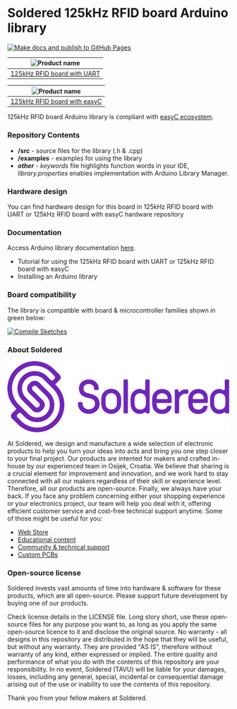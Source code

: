 # Soldered 125kHz RFID board Arduino library

[![Make docs and publish to GitHub Pages](https://github.com/SolderedElectronics/Soldered-RFID-Reader-125kHz-Arduino-Library/actions/workflows/make_docs.yml/badge.svg?branch=dev)](https://github.com/SolderedElectronics/Soldered-RFID-Reader-125kHz-Arduino-Library/actions/workflows/make_docs.yml)

| ![Product name](https://upload.wikimedia.org/wikipedia/commons/8/8f/Example_image.svg) |
| :------------------------------------------------------------------------------------: |
|                      [125kHz RFID board with UART](https://www.solde.red/333154)                      |

| ![Product name](https://upload.wikimedia.org/wikipedia/commons/8/8f/Example_image.svg) |
| :------------------------------------------------------------------------------------: |
|                      [125kHz RFID board with easyC](https://www.solde.red/333272)                      |

125kHz RFID board Arduino library is compliant with [easyC ecosystem](https://www.soldered.com/easyC).

### Repository Contents

- **/src** - source files for the library (.h & .cpp)
- **/examples** - examples for using the library
- **_other_** - _keywords_ file highlights function words in your IDE, _library.properties_ enables implementation with Arduino Library Manager.

### Hardware design 

You can find hardware design for this board in 125kHz RFID board with UART or 125kHz RFID board with easyC hardware repository

### Documentation

Access Arduino library documentation [here](https://SolderedElectronics.github.io/Soldered-RFID-Reader-125kHz-Arduino-Library/).

- Tutorial for using the 125kHz RFID board with UART or 125kHz RFID board with easyC
- Installing an Arduino library

### Board compatibility

The library is compatible with board & microcontroller families shown in green below:

[![Compile Sketches](http://github-actions.40ants.com/SolderedElectronics/Soldered-RFID-Reader-125kHz-Arduino-Library/matrix.svg?branch=dev&only=Compile%20Sketches)](https://github.com/SolderedElectronics/Soldered-RFID-Reader-125kHz-Arduino-Library/actions/workflows/compile_test.yml)

### About Soldered

![Soldered logo](https://raw.githubusercontent.com/SolderedElectronics/Soldered-RFID-Reader-125kHz-Arduino-Library/dev/extras/Logo%20horizontal-2.svg)

At Soldered, we design and manufacture a wide selection of electronic products to help you turn your ideas into acts and bring you one step closer to your final project. Our products are intented for makers and crafted in-house by our experienced team in Osijek, Croatia. We believe that sharing is a crucial element for improvement and innovation, and we work hard to stay connected with all our makers regardless of their skill or experience level. Therefore, all our products are open-source. Finally, we always have your back. If you face any problem concerning either your shopping experience or your electronics project, our team will help you deal with it, offering efficient customer service and cost-free technical support anytime. Some of those might be useful for you:

- [Web Store](https://www.soldered.com)
- [Educational content](https://learn.soldered.com)
- [Community & technical support](https://community.soldered.com)
- [Custom PCBs](https://pcb.soldered.com)

### Open-source license

Soldered invests vast amounts of time into hardware & software for these products, which are all open-source. Please support future development by buying one of our products.

Check license details in the LICENSE file. Long story short, use these open-source files for any purpose you want to, as long as you apply the same open-source licence to it and disclose the original source. No warranty - all designs in this repository are distributed in the hope that they will be useful, but without any warranty. They are provided "AS IS", therefore without warranty of any kind, either expressed or implied. The entire quality and performance of what you do with the contents of this repository are your responsibility. In no event, Soldered (TAVU) will be liable for your damages, losses, including any general, special, incidental or consequential damage arising out of the use or inability to use the contents of this repository.

Thank you from your fellow makers at Soldered.
